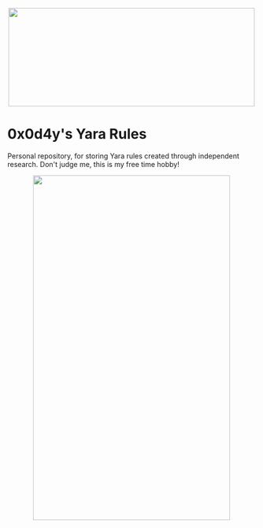 
<p align="center">
  <img src="https://www.malwarebytes.com/wp-content/uploads/sites/2/2017/09/yaralogo.jpg" width="500" height="200">
</p>

# 0x0d4y's Yara Rules
Personal repository, for storing Yara rules created through independent research. Don't judge me, this is my free time hobby!


<p align="center">
  <img src="https://pbs.twimg.com/media/E4BDQ6sVoAYurRx.jpg" width="400" height="700">
</p>
